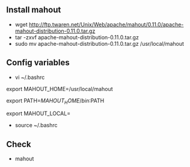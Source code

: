 ## Install mahout 
- wget http://ftp.twaren.net/Unix/Web/apache/mahout/0.11.0/apache-mahout-distribution-0.11.0.tar.gz
- tar -zxvf apache-mahout-distribution-0.11.0.tar.gz
- sudo mv apache-mahout-distribution-0.11.0.tar.gz /usr/local/mahout

## Config variables
- vi ~/.bashrc

export MAHOUT_HOME=/usr/local/mahout

export PATH=$MAHOUT_HOME/bin:$PATH

export MAHOUT_LOCAL=

- source ~/.bashrc

## Check 
- mahout
